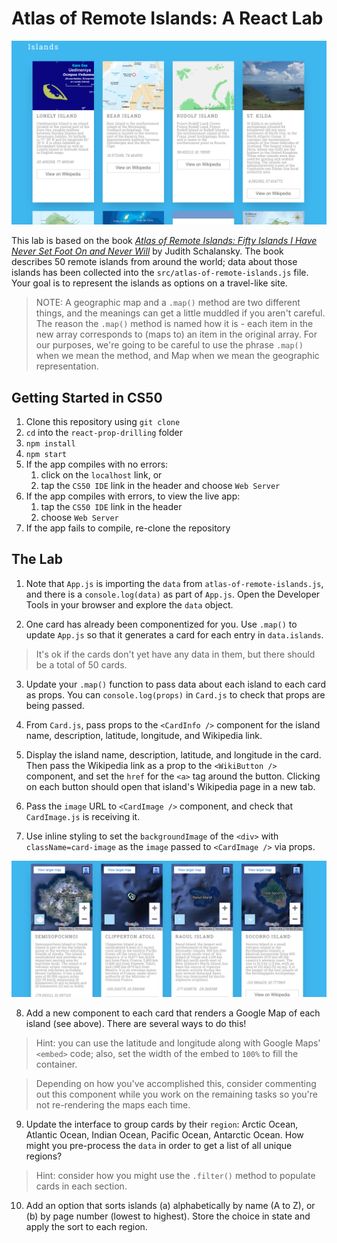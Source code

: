 # Atlas of Remote Islands: A React Lab

![Completed App](images/complete.png)

This lab is based on the book _[Atlas of Remote Islands: Fifty Islands I Have Never Set Foot On and Never Will](https://www.amazon.com/Atlas-Remote-Islands-Fifty-Never/dp/014311820X)_ by Judith Schalansky. The book describes 50 remote islands from around the world; data about those islands has been collected into the `src/atlas-of-remote-islands.js` file. Your goal is to represent the islands as options on a travel-like site.

> NOTE: A geographic map and a `.map()` method are two different things, and the meanings can get a little muddled if you aren't careful. The reason the `.map()` method is named how it is - each item in the new array corresponds to (maps to) an item in the original array. For our purposes, we're going to be careful to use the phrase `.map()` when we mean the method, and Map when we mean the geographic representation. 

## Getting Started in CS50

1. Clone this repository using `git clone`
2. `cd` into the `react-prop-drilling` folder
3. `npm install`
4. `npm start`
5. If the app compiles with no errors:
    1. click on the `localhost` link, or
    2. tap the `CS50 IDE` link in the header and choose `Web Server`
6. If the app compiles with errors, to view the live app:
    1. tap the `CS50 IDE` link in the header
    2. choose `Web Server`
7. If the app fails to compile, re-clone the repository

## The Lab

1. Note that `App.js` is importing the `data` from `atlas-of-remote-islands.js`, and there is a `console.log(data)` as part of `App.js`. Open the Developer Tools in your browser and explore the `data` object.

2. One card has already been componentized for you. Use `.map()` to update `App.js` so that it generates a card for each entry in `data.islands`.

> It's ok if the cards don't yet have any data in them, but there should be a total of 50 cards.

3. Update your `.map()` function to pass data about each island to each card as props. You can `console.log(props)` in `Card.js` to check that props are being passed.

4. From `Card.js`, pass props to the `<CardInfo />` component for the island name, description, latitude, longitude, and Wikipedia link.

5. Display the island name, description, latitude, and longitude in the card. Then pass the Wikipedia link as a prop to the `<WikiButton />` component, and set the `href` for the `<a>` tag around the button. Clicking on each button should open that island's Wikipedia page in a new tab.

6. Pass the `image` URL to `<CardImage />` component, and check that `CardImage.js` is receiving it.

7. Use inline styling to set the `backgroundImage` of the `<div>` with `className=card-image` as the `image` passed to `<CardImage />` via props.

![Google Maps Component](images/google-maps.png)

8. Add a new component to each card that renders a Google Map of each island (see above). There are several ways to do this!

> Hint: you can use the latitude and longitude along with Google Maps' `<embed>` code; also, set the width of the embed to `100%` to fill the container.

> Depending on how you've accomplished this, consider commenting out this component while you work on the remaining tasks so you're not re-rendering the maps each time.

9. Update the interface to group cards by their `region`: Arctic Ocean, Atlantic Ocean, Indian Ocean, Pacific Ocean, Antarctic Ocean. How might you pre-process the `data` in order to get a list of all unique regions?

> Hint: consider how you might use the `.filter()` method to populate cards in each section.

10. Add an option that sorts islands (a) alphabetically by name (A to Z), or (b) by page number (lowest to highest). Store the choice in state and apply the sort to each region.
